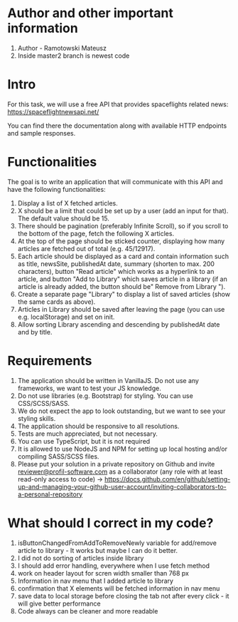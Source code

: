 # Author and other important information

1. Author - Ramotowski Mateusz
2. Inside master2 branch is newest code

# Intro

For this task, we will use a free API that provides spaceflights related news: https://spaceflightnewsapi.net/

You can find there the documentation along with available HTTP endpoints and sample responses.

# Functionalities

The goal is to write an application that will communicate with this API and have the following functionalities:

1. Display a list of X fetched articles.
2. X should be a limit that could be set up by a user (add an input for that). The default value should be 15.
3. There should be pagination (preferably Infinite Scroll), so if you scroll to the bottom of the page, fetch the following X articles.
4. At the top of the page should be sticked counter, displaying how many articles are fetched out of total (e.g. 45/12917).
5. Each article should be displayed as a card and contain information such as title, newsSite, publishedAt date, summary (shorten to max. 200 characters), button "Read article" which works as a hyperlink to an article, and button "Add to Library" which saves article in a library (if an article is already added, the button should be" Remove from Library ").
6. Create a separate page "Library" to display a list of saved articles (show the same cards as above).
7. Articles in Library should be saved after leaving the page (you can use e.g. localStorage) and set on init.
8. Allow sorting Library ascending and descending by publishedAt date and by title.

# Requirements

1. The application should be written in VanillaJS. Do not use any frameworks, we want to test your JS knowledge.
2. Do not use libraries (e.g. Bootstrap) for styling. You can use CSS/SCSS/SASS.
3. We do not expect the app to look outstanding, but we want to see your styling skills.
4. The application should be responsive to all resolutions.
5. Tests are much appreciated, but not necessary.
6. You can use TypeScript, but it is not required
7. It is allowed to use NodeJS and NPM for setting up local hosting and/or compiling SASS/SCSS files.
8. Please put your solution in a private repository on Github and invite reviewer@profil-software.com as a collaborator (any role with at least read-only access to code) -> https://docs.github.com/en/github/setting-up-and-managing-your-github-user-account/inviting-collaborators-to-a-personal-repository

# What should I correct in my code?
1. isButtonChangedFromAddToRemoveNewly variable for add/remove article to library - It works but maybe I can do it better.
2. I did not do sorting of articles inside library
3. I should add error handling, everywhere when I use fetch method
4. work on header layout for scren width smaller than 768 px
5. Information in nav menu that I added article to library
6. confirmation that X elements will be fetched information in nav menu
7. save data to local storage before closing the tab not after every click - it will give better performance
8. Code always can be cleaner and more readable

